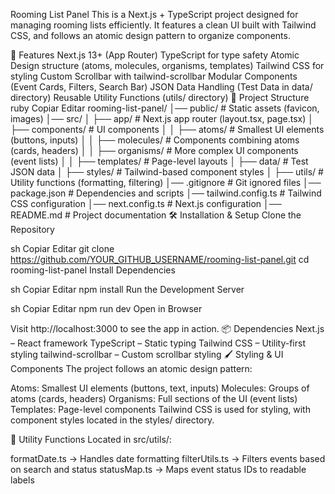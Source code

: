 Rooming List Panel
This is a Next.js + TypeScript project designed for managing rooming lists efficiently. It features a clean UI built with Tailwind CSS, and follows an atomic design pattern to organize components.

🚀 Features
Next.js 13+ (App Router)
TypeScript for type safety
Atomic Design structure (atoms, molecules, organisms, templates)
Tailwind CSS for styling
Custom Scrollbar with tailwind-scrollbar
Modular Components (Event Cards, Filters, Search Bar)
JSON Data Handling (Test Data in data/ directory)
Reusable Utility Functions (utils/ directory)
📂 Project Structure
ruby
Copiar
Editar
rooming-list-panel/
│── public/                   # Static assets (favicon, images)
│── src/
│   ├── app/                   # Next.js app router (layout.tsx, page.tsx)
│   ├── components/            # UI components
│   │   ├── atoms/             # Smallest UI elements (buttons, inputs)
│   │   ├── molecules/         # Components combining atoms (cards, headers)
│   │   ├── organisms/         # More complex UI components (event lists)
│   │   ├── templates/         # Page-level layouts
│   ├── data/                  # Test JSON data
│   ├── styles/                # Tailwind-based component styles
│   ├── utils/                 # Utility functions (formatting, filtering)
│── .gitignore                 # Git ignored files
│── package.json               # Dependencies and scripts
│── tailwind.config.ts         # Tailwind CSS configuration
│── next.config.ts             # Next.js configuration
│── README.md                  # Project documentation
🛠 Installation & Setup
Clone the Repository

sh
Copiar
Editar
git clone https://github.com/YOUR_GITHUB_USERNAME/rooming-list-panel.git
cd rooming-list-panel
Install Dependencies

sh
Copiar
Editar
npm install
Run the Development Server

sh
Copiar
Editar
npm run dev
Open in Browser

Visit http://localhost:3000 to see the app in action.
📦 Dependencies
Next.js – React framework
TypeScript – Static typing
Tailwind CSS – Utility-first styling
tailwind-scrollbar – Custom scrollbar styling
🖌 Styling & UI Components
The project follows an atomic design pattern:

Atoms: Smallest UI elements (buttons, text, inputs)
Molecules: Groups of atoms (cards, headers)
Organisms: Full sections of the UI (event lists)
Templates: Page-level components
Tailwind CSS is used for styling, with component styles located in the styles/ directory.

📜 Utility Functions
Located in src/utils/:

formatDate.ts → Handles date formatting
filterUtils.ts → Filters events based on search and status
statusMap.ts → Maps event status IDs to readable labels

